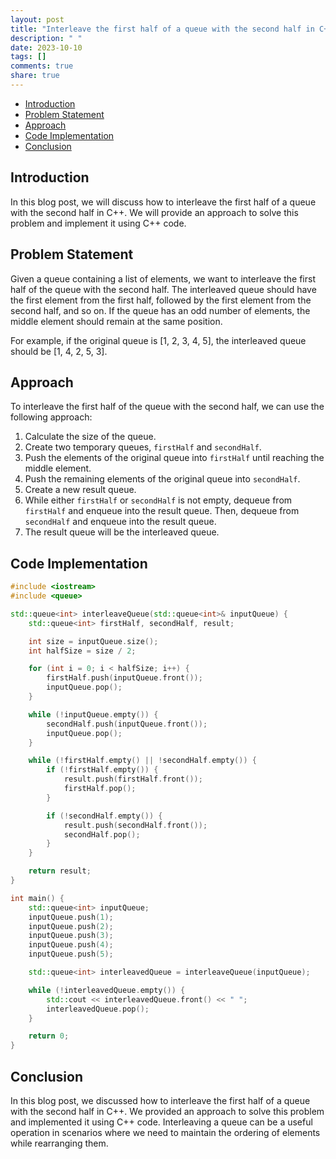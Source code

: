 ```yaml
---
layout: post
title: "Interleave the first half of a queue with the second half in C++"
description: " "
date: 2023-10-10
tags: []
comments: true
share: true
---
```


<!-- TOC -->
- [Introduction](#introduction)
- [Problem Statement](#problem-statement)
- [Approach](#approach)
- [Code Implementation](#code-implementation)
- [Conclusion](#conclusion)
<!-- /TOC -->

## Introduction

In this blog post, we will discuss how to interleave the first half of a queue with the second half in C++. We will provide an approach to solve this problem and implement it using C++ code.

## Problem Statement

Given a queue containing a list of elements, we want to interleave the first half of the queue with the second half. The interleaved queue should have the first element from the first half, followed by the first element from the second half, and so on. If the queue has an odd number of elements, the middle element should remain at the same position.

For example, if the original queue is [1, 2, 3, 4, 5], the interleaved queue should be [1, 4, 2, 5, 3].

## Approach

To interleave the first half of the queue with the second half, we can use the following approach:

1. Calculate the size of the queue.
2. Create two temporary queues, `firstHalf` and `secondHalf`.
3. Push the elements of the original queue into `firstHalf` until reaching the middle element.
4. Push the remaining elements of the original queue into `secondHalf`.
5. Create a new result queue.
6. While either `firstHalf` or `secondHalf` is not empty, dequeue from `firstHalf` and enqueue into the result queue. Then, dequeue from `secondHalf` and enqueue into the result queue.
7. The result queue will be the interleaved queue.

## Code Implementation

```cpp
#include <iostream>
#include <queue>

std::queue<int> interleaveQueue(std::queue<int>& inputQueue) {
    std::queue<int> firstHalf, secondHalf, result;

    int size = inputQueue.size();
    int halfSize = size / 2;

    for (int i = 0; i < halfSize; i++) {
        firstHalf.push(inputQueue.front());
        inputQueue.pop();
    }

    while (!inputQueue.empty()) {
        secondHalf.push(inputQueue.front());
        inputQueue.pop();
    }

    while (!firstHalf.empty() || !secondHalf.empty()) {
        if (!firstHalf.empty()) {
            result.push(firstHalf.front());
            firstHalf.pop();
        }

        if (!secondHalf.empty()) {
            result.push(secondHalf.front());
            secondHalf.pop();
        }
    }

    return result;
}

int main() {
    std::queue<int> inputQueue;
    inputQueue.push(1);
    inputQueue.push(2);
    inputQueue.push(3);
    inputQueue.push(4);
    inputQueue.push(5);

    std::queue<int> interleavedQueue = interleaveQueue(inputQueue);

    while (!interleavedQueue.empty()) {
        std::cout << interleavedQueue.front() << " ";
        interleavedQueue.pop();
    }

    return 0;
}
```

## Conclusion

In this blog post, we discussed how to interleave the first half of a queue with the second half in C++. We provided an approach to solve this problem and implemented it using C++ code. Interleaving a queue can be a useful operation in scenarios where we need to maintain the ordering of elements while rearranging them.